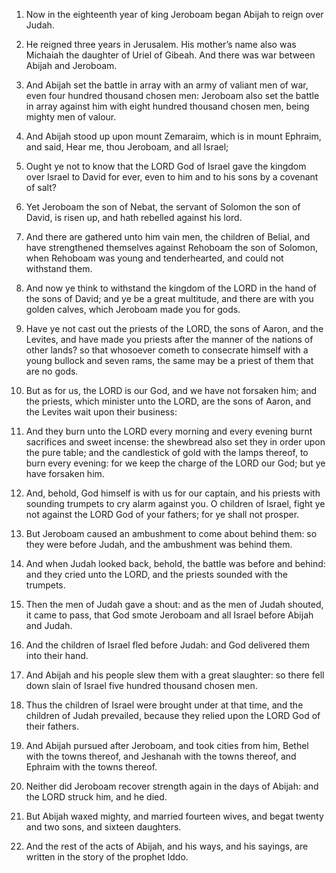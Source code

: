 1. Now in the eighteenth year of king Jeroboam began Abijah to reign
over Judah.

2. He reigned three years in Jerusalem. His mother’s name also was
Michaiah the daughter of Uriel of Gibeah. And there was war between
Abijah and Jeroboam.

3. And Abijah set the battle in array with an army of valiant men of
war, even four hundred thousand chosen men: Jeroboam also set the
battle in array against him with eight hundred thousand chosen men,
being mighty men of valour.

4. And Abijah stood up upon mount Zemaraim, which is in mount
Ephraim, and said, Hear me, thou Jeroboam, and all Israel;

5. Ought
ye not to know that the LORD God of Israel gave the kingdom over
Israel to David for ever, even to him and to his sons by a covenant of
salt?

6. Yet Jeroboam the son of Nebat, the servant of Solomon the
son of David, is risen up, and hath rebelled against his lord.

7. And there are gathered unto him vain men, the children of Belial,
and have strengthened themselves against Rehoboam the son of Solomon,
when Rehoboam was young and tenderhearted, and could not withstand
them.

8. And now ye think to withstand the kingdom of the LORD in the hand
of the sons of David; and ye be a great multitude, and there are with
you golden calves, which Jeroboam made you for gods.

9. Have ye not cast out the priests of the LORD, the sons of Aaron,
and the Levites, and have made you priests after the manner of the
nations of other lands? so that whosoever cometh to consecrate himself
with a young bullock and seven rams, the same may be a priest of them
that are no gods.

10. But as for us, the LORD is our God, and we have not forsaken
him; and the priests, which minister unto the LORD, are the sons of
Aaron, and the Levites wait upon their business:

11. And they burn
unto the LORD every morning and every evening burnt sacrifices and
sweet incense: the shewbread also set they in order upon the pure
table; and the candlestick of gold with the lamps thereof, to burn
every evening: for we keep the charge of the LORD our God; but ye have
forsaken him.

12. And, behold, God himself is with us for our captain, and his
priests with sounding trumpets to cry alarm against you. O children of
Israel, fight ye not against the LORD God of your fathers; for ye
shall not prosper.

13. But Jeroboam caused an ambushment to come about behind them: so
they were before Judah, and the ambushment was behind them.

14. And when Judah looked back, behold, the battle was before and
behind: and they cried unto the LORD, and the priests sounded with the
trumpets.

15. Then the men of Judah gave a shout: and as the men of Judah
shouted, it came to pass, that God smote Jeroboam and all Israel
before Abijah and Judah.

16. And the children of Israel fled before Judah: and God delivered
them into their hand.

17. And Abijah and his people slew them with a great slaughter: so
there fell down slain of Israel five hundred thousand chosen men.

18. Thus the children of Israel were brought under at that time, and
the children of Judah prevailed, because they relied upon the LORD God
of their fathers.

19. And Abijah pursued after Jeroboam, and took cities from him,
Bethel with the towns thereof, and Jeshanah with the towns thereof,
and Ephraim with the towns thereof.

20. Neither did Jeroboam recover strength again in the days of
Abijah: and the LORD struck him, and he died.

21. But Abijah waxed mighty, and married fourteen wives, and begat
twenty and two sons, and sixteen daughters.

22. And the rest of the acts of Abijah, and his ways, and his
sayings, are written in the story of the prophet Iddo.